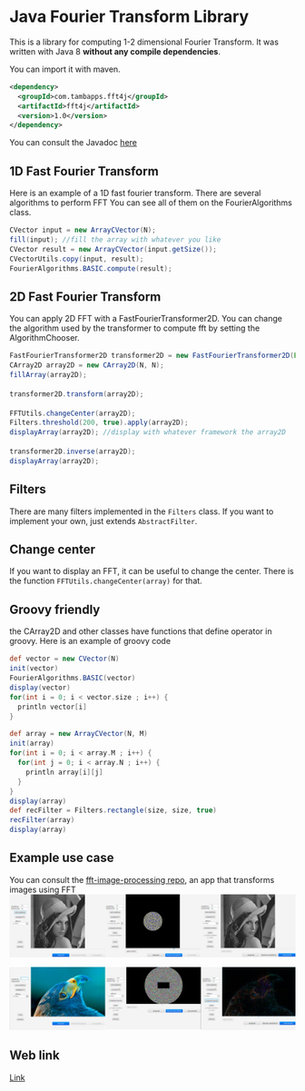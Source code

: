 
# Java Fourier Transform Library

This is a library for computing 1-2 dimensional Fourier Transform. It was written with Java 8 
**without any compile dependencies**. 

You can import it with maven.

```xml
<dependency>
  <groupId>com.tambapps.fft4j</groupId>
  <artifactId>fft4j</artifactId>
  <version>1.0</version>
</dependency>
```

You can consult the Javadoc [here](https://tambapps.github.io/fourier-transform-library/javadoc/)
## 1D Fast Fourier Transform
Here is an example of a 1D fast fourier transform. There are several algorithms to perform FFT
You can see all of them on the FourierAlgorithms class.
```java
CVector input = new ArrayCVector(N);
fill(input); //fill the array with whatever you like
CVector result = new ArrayCVector(input.getSize());
CVectorUtils.copy(input, result);
FourierAlgorithms.BASIC.compute(result);
```

## 2D Fast Fourier Transform
You can apply 2D FFT with a FastFourierTransformer2D. You can change the algorithm used by the transformer
to compute fft by setting the AlgorithmChooser.
```java
FastFourierTransformer2D transformer2D = new FastFourierTransformer2D(Executors.newFixedThreadPool(4));
CArray2D array2D = new CArray2D(N, N);
fillArray(array2D);

transformer2D.transform(array2D);

FFTUtils.changeCenter(array2D);
Filters.threshold(200, true).apply(array2D);
displayArray(array2D); //display with whatever framework the array2D

transformer2D.inverse(array2D);
displayArray(array2D);
```
## Filters
There are many filters implemented in the `Filters` class. If you want to implement your own, just extends `AbstractFilter`.


## Change center
If you want to display an FFT, it can be useful to change the center. There is the function `FFTUtils.changeCenter(array)` for that.

## Groovy friendly
the CArray2D and other classes have functions that define operator in groovy. Here is an example of groovy code

```groovy
def vector = new CVector(N)
init(vector)
FourierAlgorithms.BASIC(vector)
display(vector)
for(int i = 0; i < vector.size ; i++) {
  println vector[i]
}
```

```groovy
def array = new ArrayCVector(N, M)
init(array)
for(int i = 0; i < array.M ; i++) {
  for(int j = 0; i < array.N ; i++) {
    println array[i][j]
  }
}
display(array)
def recFilter = Filters.rectangle(size, size, true)
recFilter(array)
display(array)
```

## Example use case
You can consult the [fft-image-processing repo](https://github.com/nelson888/fft-image-processing), an app that transforms images using FFT
![fft-image-processing-screenshot-1](https://raw.githubusercontent.com/nelson888/fft-image-processing/master/screenshots/sample1.png)

![fft-image-processing-screenshot-2](https://raw.githubusercontent.com/nelson888/fft-image-processing/master/screenshots/sample2.png)
## Web link

[Link](https://tambapps.github.io/fourier-transform-library/)
